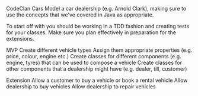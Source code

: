 CodeClan Cars
Model a car dealership (e.g. Arnold Clark), making sure to use the concepts that we've covered in Java as appropriate.

To start off with you should be working in a TDD fashion and creating tests for your classes. Make sure you plan effectively in preparation for the extensions.

MVP
Create different vehicle types
Assign them appropriate properties (e.g. price, colour, engine etc.)
Create classes for different components (e.g. engine, tyres) that can be used to compose a vehicle
Create classes for other components that a dealership might have (e.g. dealer, till, customer)


Extension
Allow a customer to buy a vehicle or book a rental vehicle
Allow dealership to buy vehicles
Allow dealership to repair vehicles
